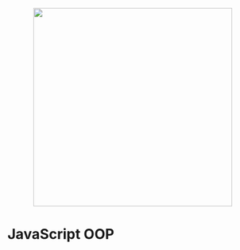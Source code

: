 <p align="center"><a href="https://script.nl" target="_blank"><img src="https://www.script.nl/script-logo.png" width="400"></a></p>


# JavaScript OOP
